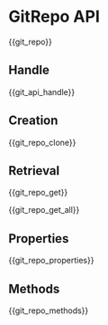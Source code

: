 # GitRepo API

{{git_repo}}

## Handle

{{git_api_handle}}

## Creation

{{git_repo_clone}}

## Retrieval

{{git_repo_get}}

{{git_repo_get_all}}

## Properties

{{git_repo_properties}}

## Methods

{{git_repo_methods}}